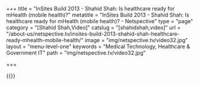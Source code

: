 +++
title = "InSites Build 2013 - Shahid Shah: Is healthcare ready for mHealth (mobile health)?"
metatitle = "InSites Build 2013 - Shahid Shah: Is healthcare ready for mHealth (mobile health)? - Netspective"
type = "page"
category = "[Shahid Shah,Video]"
catslug = "[shahidshah,video]"
url = "/about-us/netspective.tv/insites-build-2013-shahid-shah-healthcare-ready-mhealth-mobile-health/"
image = "img/netspective.tv/video32.jpg"
layout = "menu-level-one"
keywords = "Medical Technology, Healthcare & Government IT"
path = "img/netspective.tv/video32.jpg"

+++

{{<youtube uyUNriqt8uA>}}

